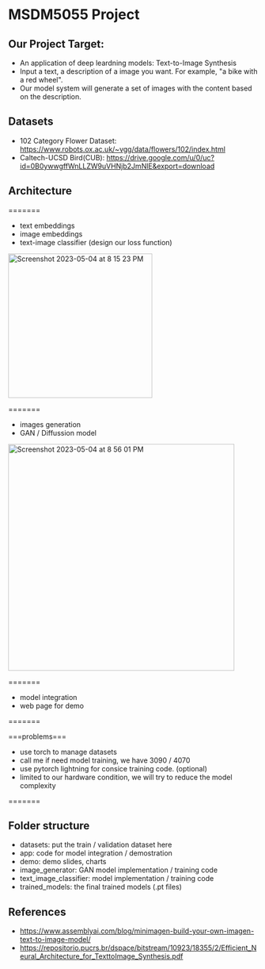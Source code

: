 # MSDM5055 Project

## Our Project Target:
- An application of deep leardning models: Text-to-Image Synthesis
- Input a text, a description of a image you want. For example, "a bike with a red wheel".
- Our model system will generate a set of images with the content based on the description.

## Datasets
- 102 Category Flower Dataset: https://www.robots.ox.ac.uk/~vgg/data/flowers/102/index.html
- Caltech-UCSD Bird(CUB): https://drive.google.com/u/0/uc?id=0B0ywwgffWnLLZW9uVHNjb2JmNlE&export=download

## Architecture

=======

- text embeddings
- image embeddings
- text-image classifier (design our loss function)

<img width="291" alt="Screenshot 2023-05-04 at 8 15 23 PM" src="https://user-images.githubusercontent.com/132570829/236211115-a3b3a3c4-acab-46e4-b21a-a25f2020b8a6.png">

=======

- images generation
- GAN / Diffussion model

<img width="457" alt="Screenshot 2023-05-04 at 8 56 01 PM" src="https://user-images.githubusercontent.com/132570829/236211231-f7237ed4-e934-4309-99dd-bdcfd619c3e6.png">

=======

- model integration
- web page for demo

=======

===problems===

- use torch to manage datasets
- call me if need model training, we have 3090 / 4070
- use pytorch lightning for consice training code. (optional)
- limited to our hardware condition, we will try to reduce the model complexity


=======

## Folder structure

- datasets: put the train / validation dataset here
- app: code for model integration / demostration
- demo: demo slides, charts
- image_generator: GAN model implementation / training code
- text_image_classifier: model implementation / training code
- trained_models: the final trained models (.pt files)

## References

- https://www.assemblyai.com/blog/minimagen-build-your-own-imagen-text-to-image-model/
- https://repositorio.pucrs.br/dspace/bitstream/10923/18355/2/Efficient_Neural_Architecture_for_TexttoImage_Synthesis.pdf
